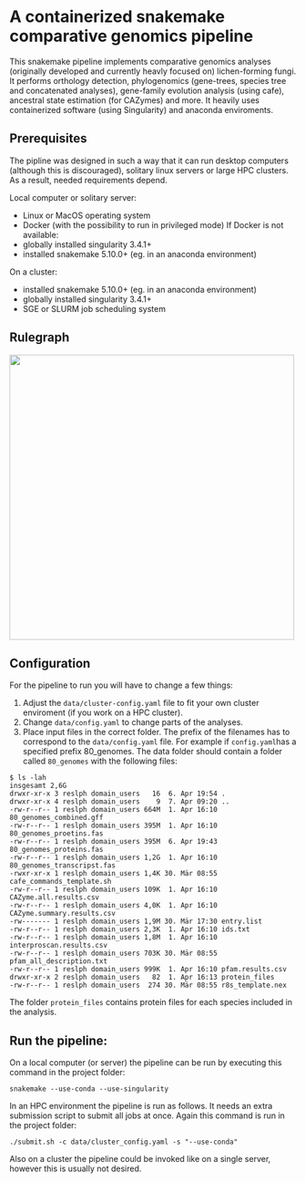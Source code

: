 # A containerized snakemake comparative genomics pipeline

This snakemake pipeline implements comparative genomics analyses (originally developed and currently heavly focused on) lichen-forming fungi. It performs orthology detection, phylogenomics (gene-trees, species tree and concatenated analyses), gene-family evolution analysis (using cafe), ancestral state estimation (for CAZymes) and more. It heavily uses containerized software (using Singularity) and anaconda enviroments.



## Prerequisites
The pipline was designed in such a way that it can run desktop computers (although this is discouraged), solitary linux servers or large HPC clusters. As a result, needed requirements depend.

Local computer or solitary server:

- Linux or MacOS operating system
- Docker (with the possibility to run in privileged mode)
If Docker is not available:
- globally installed singularity 3.4.1+ 
- installed snakemake 5.10.0+ (eg. in an anaconda environment)

On a cluster:

- installed snakemake 5.10.0+ (eg. in an anaconda environment)
- globally installed singularity 3.4.1+
- SGE or SLURM job scheduling system


## Rulegraph
<img src="https://github.com/reslp/smsi-comparative/blob/master/smsi_comparative_rulegraph.png" height="500">

## Configuration

For the pipeline to run you will have to change a few things:

1. Adjust the `data/cluster-config.yaml` file to fit your own cluster enviroment (if you work on a HPC cluster).
2. Change `data/config.yaml` to change parts of the analyses.
3. Place input files in the correct folder. The prefix of the filenames has to correspond to the `data/config.yaml` file.
For example if `config.yaml`has a specified prefix 80_genomes. The data folder should contain a folder called `80_genomes` with the following files:

```
$ ls -lah
insgesamt 2,6G
drwxr-xr-x 3 reslph domain_users   16  6. Apr 19:54 .
drwxr-xr-x 4 reslph domain_users    9  7. Apr 09:20 ..
-rw-r--r-- 1 reslph domain_users 664M  1. Apr 16:10 80_genomes_combined.gff
-rw-r--r-- 1 reslph domain_users 395M  1. Apr 16:10 80_genomes_proetins.fas
-rw-r--r-- 1 reslph domain_users 395M  6. Apr 19:43 80_genomes_proteins.fas
-rw-r--r-- 1 reslph domain_users 1,2G  1. Apr 16:10 80_genomes_transcripst.fas
-rwxr-xr-x 1 reslph domain_users 1,4K 30. Mär 08:55 cafe_commands_template.sh
-rw-r--r-- 1 reslph domain_users 109K  1. Apr 16:10 CAZyme.all.results.csv
-rw-r--r-- 1 reslph domain_users 4,0K  1. Apr 16:10 CAZyme.summary.results.csv
-rw------- 1 reslph domain_users 1,9M 30. Mär 17:30 entry.list
-rw-r--r-- 1 reslph domain_users 2,3K  1. Apr 16:10 ids.txt
-rw-r--r-- 1 reslph domain_users 1,8M  1. Apr 16:10 interproscan.results.csv
-rw-r--r-- 1 reslph domain_users 703K 30. Mär 08:55 pfam_all_description.txt
-rw-r--r-- 1 reslph domain_users 999K  1. Apr 16:10 pfam.results.csv
drwxr-xr-x 2 reslph domain_users   82  1. Apr 16:13 protein_files
-rw-r--r-- 1 reslph domain_users  274 30. Mär 08:55 r8s_template.nex
```
The folder `protein_files` contains protein files for each species included in the analysis.


## Run the pipeline:

On a local computer (or server) the pipeline can be run by executing this command in the project folder:

```
snakemake --use-conda --use-singularity 
```

In an HPC environment the pipeline is run as follows. It needs an extra submission script to submit all jobs at once. Again this command is run in the project folder:

```
./submit.sh -c data/cluster_config.yaml -s "--use-conda"
```

Also on a cluster the pipeline could be invoked like on a single server, however this is usually not desired.




 